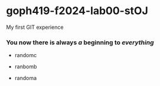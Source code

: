 # goph419-f2024-lab00-stOJ
My first GIT experience
### You now there is always *a* **beginning** to *everything*
+ randomc
* ranbomb
- randoma
